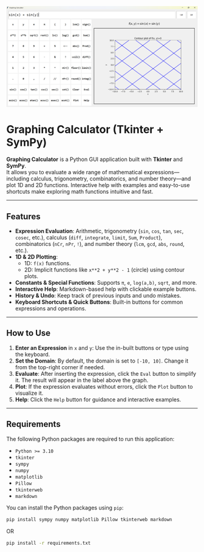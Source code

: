![](imgs/cover.png)

# Graphing Calculator (Tkinter + SymPy)

**Graphing Calculator** is a Python GUI application built with **Tkinter** and **SymPy**.  
It allows you to evaluate a wide range of mathematical expressions—including calculus, trigonometry, combinatorics, and number theory—and plot 1D and 2D functions. Interactive help with examples and easy-to-use shortcuts make exploring math functions intuitive and fast.

---

## Features

- **Expression Evaluation**: Arithmetic, trigonometry (`sin`, `cos`, `tan`, `sec`, `cosec`, etc.), calculus (`diff`, `integrate`, `limit`, `Sum`, `Product`), combinatorics (`nCr`, `nPr`, `!`), and number theory (`lcm`, `gcd`, `abs`, `round`, etc.).
- **1D & 2D Plotting**:
  - 1D: `f(x)` functions.
  - 2D: Implicit functions like `x**2 + y**2 - 1` (circle) using contour plots.
- **Constants & Special Functions**: Supports `π`, `e`, `log(a,b)`, `sqrt`, and more.
- **Interactive Help**: Markdown-based help with clickable example buttons.
- **History & Undo**: Keep track of previous inputs and undo mistakes.
- **Keyboard Shortcuts & Quick Buttons**: Built-in buttons for common expressions and operations.

---

## How to Use

1. **Enter an Expression** in `x` and `y`: Use the in-built buttons or type using the keyboard.
2. **Set the Domain**: By default, the domain is set to `[-10, 10]`. Change it from the top-right corner if needed.
3. **Evaluate**: After inserting the expression, click the `Eval` button to simplify it. The result will appear in the label above the graph.
4. **Plot**: If the expression evaluates without errors, click the `Plot` button to visualize it.
5. **Help**: Click the `Help` button for guidance and interactive examples.

---

## Requirements

The following Python packages are required to run this application:

- `Python >= 3.10`
- `tkinter`
- `sympy`
- `numpy`
- `matplotlib`
- `Pillow`
- `tkinterweb`
- `markdown`

You can install the Python packages using `pip`:

```bash
pip install sympy numpy matplotlib Pillow tkinterweb markdown
```
OR
```bash
pip install -r requirements.txt
```